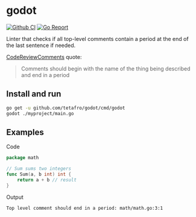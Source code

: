 # godot

[![Github CI](https://img.shields.io/github/workflow/status/tetafro/godot/Test)](https://github.com/tetafro/godot/actions?query=workflow%3ATest)
[![Go Report](https://goreportcard.com/badge/github.com/tetafro/godot)](https://goreportcard.com/report/github.com/tetafro/godot)

Linter that checks if all top-level comments contain a period at the
end of the last sentence if needed.

[CodeReviewComments](https://github.com/golang/go/wiki/CodeReviewComments#comment-sentences) quote:

> Comments should begin with the name of the thing being described
> and end in a period

## Install and run

```sh
go get -u github.com/tetafro/godot/cmd/godot
godot ./myproject/main.go
```

## Examples

Code

```go
package math

// Sum sums two integers
func Sum(a, b int) int {
    return a + b // result
}
```

Output

```sh
Top level comment should end in a period: math/math.go:3:1
```
